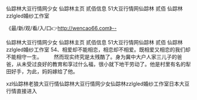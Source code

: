 仙踪林大豆行情网少女
仙踪林主页 贰佰信息
51大豆行情网仙踪林 贰佰
仙踪林zzlgled婚纱工作室


《最/新/观/看/入/口👉http://wencao66.com》--

仙踪林大豆行情网少女
仙踪林主页 贰佰信息
51大豆行情网仙踪林 贰佰
仙踪林zzlgled婚纱工作室
		54、相爱却不能相恋，相恋却不相爱。既相爱又相恋的我们却不能相守一生。
　　然而现实终究是太残酷了。身为冀中大户人家三儿子的爸爸，从未受过良好的教育和享过什么福，很小就下地干劳动了。他是村里有名的犁田好手，为此，妈妈嫁给了他。





xzl仙踪林老狼大豆行情仙踪林大豆行情网少女仙踪林zzlgled婚纱工作室日本大豆行情直接进入
